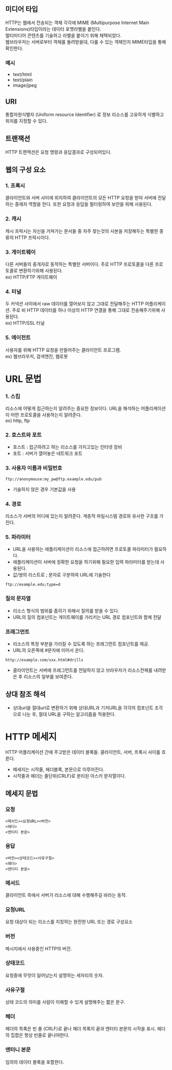 ## 미디어 타입
HTTP는 웹에서 전송되는 객체 각각에 MIME (Multipurpose Internet Main Extensions)타입이라는 데이터 포맷라벨을 붙인다.  
멀티미디어 콘텐츠를 기술하고 라벨을 붙이기 위해 채택되었다.  
웹브라우저는 서버로부터 객체를 돌려받을대, 다룰 수 있는 객체인지 MIME타입을 통해 확인한다.  
### 예시
- text/html
- text/plain
- image/jpeg

## URI
통합자원식별자 (Uniform resource Identifier) 로 정보 리소스를 고유하게 식별하고 위치를 지정할 수 있다.

## 트랜잭션
HTTP 트랜잭션은 요청 명령과 응답결과로 구성되어있다. 

## 웹의 구성 요소

### 1. 프록시
클라이언트와 서버 사이에 위치하여 클라이언트의 모든 HTTP 요청을 받아 서버에 전달하는 중재자 역할을 한다. 또한 요청과 응답을 필터링하여 보안을 위해 사용된다.

### 2. 캐시
캐시 프락시는 자신을 거쳐가는 문서들 중 자주 찾는것의 사본을 저장해두는 특별한 종류의 HTTP 프락시이다. 

### 3. 게이트웨이
다른 서버들의 중개자로 동작하는 특별한 서버이다. 주로 HTTP 프로토콜을 다른 프로토콜로 변환하기위해 사용된다.  
ex) HTTP/FTP 게이트웨이

### 4. 터널
두 커넥션 사이에서 raw 데이터를 열어보지 않고 그대로 전달해주는 HTTP 어플리케이션. 주로 비 HTTP 데이터를 하나 이상의 HTTP 연결을 통해 그대로 전송해주기위해 사용된다.  
ex) HTTP/SSL 터널

### 5. 에이전트
사용자를 위해 HTTP 요청을 만들어주는 클라이언트 프로그램.   
ex) 웹브라우저, 검색엔진, 웹로봇

# URL 문법
### 1. 스킴
리소스에 어떻게 접근하는지 알려주는 중요한 정보이다. URL을 해석하는 어플리케이션이 어떤 프로토콜을 사용하는지 알려준다.  
ex) http, ftp

### 2. 호스트와 포트
- 호스트 : 접근하려고 하는 리소스를 가지고있는 인터넷 장비
- 포트 : 서버가 열어놓은 네트워크 포트

### 3. 사용자 이름과 비밀번호
```
ftp://anonymouse:my_pw@ftp.example.edu/pub
```
- 기술하지 않은 경우 기본값을 사용

### 4. 경로
리소스가 서버의 어디에 있는지 알려준다. 계층적 파일시스템 경로와 유사한 구조를 가진다.

### 5. 파라미터
- URL을 사용하는 애플리케이션이 리소스에 접근하려면 프로토콜 파라미터가 필요하다.
- 애플리케이션이 서버에 정확한 요청을 하기위해 필요한 입력 파라미터를 받는데 사용된다.
- 값/쌍의 리스트로 ; 문자로 구분하여 URL에 기술한다
```
ftp://example.edu;type=d
```

### 질의 문자열
- 리소스 형식의 범위를 좁히기 위해서 질의를 받을 수 있다.
- URL의 질의 컴포넌트는 게이트웨이를 가리키는 URL 경로 컴포넌트와 함께 전달

### 프래그먼트
- 리소스의 특정 부분을 가리킬 수 있도록 하는 프래그먼트 컴포넌트를 제공.
- URL의 오른쪽에 #문자에 이어서 온다.
```
http://example.com/xxx.html#drills
```
- 클라이언트는 서버에 프래그먼트를 전달하지 않고 브라우저가 리소스전체를 내려받은 후 리소스의 일부를 보여준다.

## 상대 참조 해석
- 상대url을 절대url로 변환하기 위해 상대URL과 기저URL을 각각의 컴포넌트 조각으로 나눈 후, 절대 URL을 구하는 알고리즘을 적용한다.      

# HTTP 메세지
HTTP 어플리케이션 간에 주고받은 데이터 블록들. 클라이언트, 서버, 프록시 사이를 흐른다.
- 메세지는 시작줄, 헤더블록, 본문으로 이루어진다.
- 시작줄과 헤더는 줄단위(CRLF)로 분리된 아스키 문자열이다.


## 메세지 문법
### 요청
```
<메서드><요청URL><버전>
<헤더>
<엔티티 본문>
```
### 응답
```
<버전><상태코드><사유구절>
<헤더>
<엔티티 본문>
```

### 메서드
클라이언트 측에서 서버가 리소스에 대해 수행해주길 바라는 동작.

### 요청URL
요청 대상이 되는 리소스를 지칭하는 완전한 URL 또는 경로 구성요소

### 버전
메시지에서 사용중인 HTTP의 버전.

### 상태코드
요청중에 무엇이 일어났는지 설명하는 세자리의 숫자. 

### 사유구절
상태 코드의 의미를 사람이 이해할 수 있게 설명해주는 짧은 문구.

### 헤더
헤더의 목록은 빈 줄 (CRLF)로 끝나 헤더 목록의 끝과 엔터티 본문의 시작을 표시. 헤더의 집합은 항상 빈줄로 끝나야한다.

### 엔터니 본문
임의의 데이터 블록을 포함한다. 
